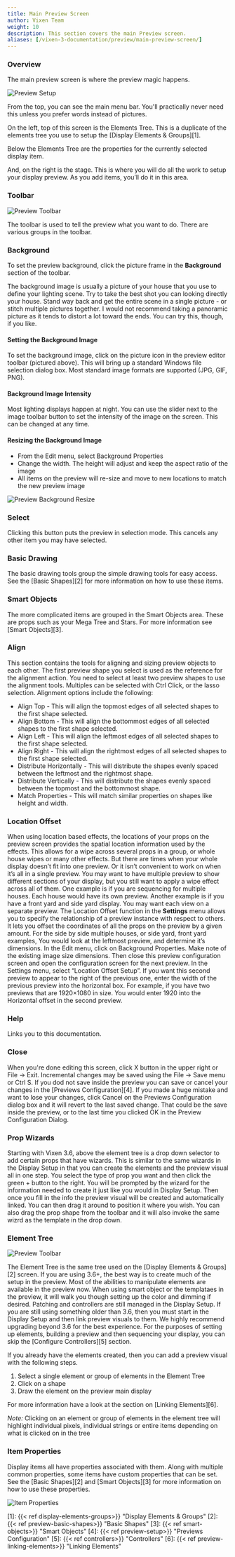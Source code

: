 ```yaml
---
title: Main Preview Screen
author: Vixen Team
weight: 10
description: This section covers the main Preview screen.
aliases: [/vixen-3-documentation/preview/main-preview-screen/]
---
```


### Overview

The main preview screen is where the preview magic happens.

![Preview Setup](/images/docs/usage/preview/main-preview-screen/main-preview-screen.png)

From the top, you can see the main menu bar. You'll practically never need this unless you prefer words instead of pictures.

On the left, top of this screen is the Elements Tree. This is a duplicate of the elements tree you use to setup the [Display Elements & Groups][1].

Below the Elements Tree are the properties for the currently selected display item.

And, on the right is the stage. This is where you will do all the work to setup your display preview. As you add items, you&#8217;ll do it in this area.

### Toolbar

![Preview Toolbar](/images/docs/usage/preview/main-preview-screen/preview-toolbar.png)

The toolbar is used to tell the preview what you want to do. There are various groups in the toolbar.

### Background

To set the preview background, click the picture frame in the **Background** section of the toolbar.

The background image is usually a picture of your house that you use to define your lighting scene. Try to take the best shot you can looking directly your house. Stand way back and get the entire scene in a single picture - or stitch multiple pictures together. I would not recommend taking a panoramic picture as it tends to distort a lot toward the ends. You can try this, though, if you like.

#### Setting the Background Image

To set the background image, click on the picture icon in the preview editor toolbar (pictured above). This will bring up a standard Windows file selection dialog box. Most standard image formats are supported (JPG, GIF, PNG).

#### Background Image Intensity

Most lighting displays happen at night. You can use the slider next to the image toolbar button to set the intensity of the image on the screen. This can be changed at any time.

#### Resizing the Background Image

* From the Edit menu, select Background Properties
* Change the width. The height will adjust and keep the aspect ratio of the image
* All items on the preview will re-size and move to new locations to match the new preview image

![Preview Background Resize](/images/docs/usage/preview/main-preview-screen/resize-background-dialog.jpg)

### Select

Clicking this button puts the preview in selection mode. This cancels any other item you may have selected.

### Basic Drawing

The basic drawing tools group the simple drawing tools for easy access. See the [Basic Shapes][2] for more information on how to use these items.

### Smart Objects

The more complicated items are grouped in the Smart Objects area. These are props such as your Mega Tree and Stars. For more information see [Smart Objects][3].

### Align

This section contains the tools for aligning and sizing preview objects to each other. The first preview shape you select is used as the reference for the alignment action. You need to select at least two preview shapes to use the alignment tools. Multiples can be selected with Ctrl Click, or the lasso selection. Alignment options include the following:

* Align Top - This will align the topmost edges of all selected shapes to the first shape selected.
* Align Bottom - This will align the bottommost edges of all selected shapes to the first shape selected.
* Align Left - This will align the leftmost edges of all selected shapes to the first shape selected.
* Align Right - This will align the rightmost edges of all selected shapes to the first shape selected.
* Distribute Horizontally - This will distribute the shapes evenly spaced between the leftmost and the rightmost shape.
* Distribute Vertically - This will distribute the shapes evenly spaced between the topmost and the bottommost shape.
* Match Properties - This will match similar properties on shapes like height and width.

### Location Offset

When using location based effects, the locations of your props on the preview screen provides the spatial location information used by the effects. This allows for a wipe across several props in a group, or whole house wipes or many other effects. But there are times when your whole display doesn’t fit into one preview. Or it isn’t convenient to work on when it’s all in a single preview. You may want to have multiple preview to show different sections of your display, but you still want to apply a wipe effect across all of them. One example is if you are sequencing for multiple houses. Each house would have its own preview. Another example is if you have a front yard and side yard display. You may want each view on a separate preview.
The Location Offset function in the **Settings** menu allows you to specify the relationship of a preview instance with respect to others. It lets you offset the coordinates of all the props on the preview by a given amount. For the side by side multiple houses, or side yard, front yard examples, You would look at the leftmost preview, and determine it’s dimensions. In the Edit menu, click on Background Properties. Make note of the existing image size dimensions. Then close this preview configuration screen and open the configuration screen for the next preview. In the Settings menu, select “Location Offset Setup”. If you want this second preview to appear to the right of the previous one, enter the width of the previous preview into the horizontal box. For example, if you have two previews that are 1920×1080 in size. You would enter 1920 into the Horizontal offset in the second preview.

### Help

Links you to this documentation.

### Close

When you're done editing this screen, click X button in the upper right or File -> Exit. Incremental changes may be saved using the File -> Save menu or Ctrl S. If you dod not save inside the preview you can save or cancel your changes in the [Previews Configuration][4]. If you made a huge mistake and want to lose your changes, click Cancel on the Previews Configuration dialog box and it will revert to the last saved change. That could be the save inside the preview, or to the last time you clicked OK in the Preview Configuration Dialog.

### Prop Wizards

Starting with Vixen 3.6, above the element tree is a drop down selector to add certain props that have wizards. This is similar to the same wizards in the Display Setup in that you can create the elements and the preview visual all in one step. You select the type of prop you want and then click the green + button to the right. You will be prompted by the wizard for the information needed to create it just like you would in Display Setup. Then once you fill in the info the preview visual will be created and automatically linked. You can then drag it around to position it where you wish. You can also drag the prop shape from the toolbar and it will also invoke the same wizrd as the template in the drop down.

### Element Tree

![Preview Toolbar](/images/docs/usage/preview/main-preview-screen/element-tree.png)

The Element Tree is the same tree used on the [Display Elements & Groups][2] screen. If you are using 3.6+, the best way is to create much of the setup in the preview. Most of the abilities to manipulate elements are available in the preview now. When using smart object or the templataes in the preview, it will walk you though setting up the color and dimming if desired. Patching and controllers are still managed in the Display Setup. If you are still using something older than 3.6, then you must start in the Display Setup and then link preview visuals to them. We highly recommend upgrading beyond 3.6 for the best experience. For the purposes of setting up elements, building a preview and then sequencing your display, you can skip the [Configure Controllers][5] section.

If you already have the elements created, then you can add a preview visual with the following steps.

  1. Select a single element or group of elements in the Element Tree
  2. Click on a shape
  3. Draw the element on the preview main display

For more information have a look at the section on [Linking Elements][6].

_Note:_ Clicking on an element or group of elements in the element tree will highlight individual pixels, individual strings or entire items depending on what is clicked on in the tree

### Item Properties

Display items all have properties associated with them. Along with multiple common properties, some items have custom properties that can be set. See the [Basic Shapes][2] and [Smart Objects][3] for more information on how to use these properties.

![Item Properties](/images/docs/usage/preview/main-preview-screen/arch-properties.png)

 [1]: {{< ref display-elements-groups>}} "Display Elements & Groups"
 [2]: {{< ref preview-basic-shapes>}} "Basic Shapes"
 [3]: {{< ref smart-objects>}} "Smart Objects"
 [4]: {{< ref preview-setup>}} "Previews Configuration"
 [5]: {{< ref controllers>}} "Controllers"
 [6]: {{< ref preview-linking-elements>}} "Linking Elements"
